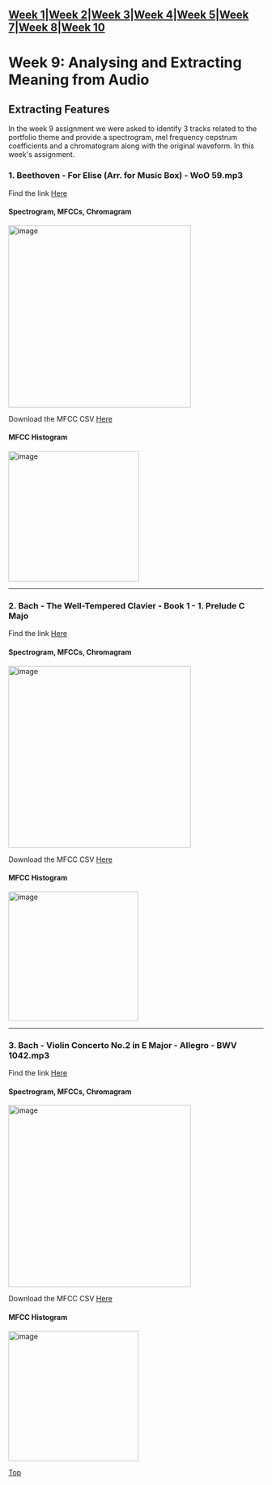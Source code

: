 [Week 1](Week1.md)|[Week 2](Week2.md)|[Week 3](Week3.md)|[Week 4](Week4.md)|[Week 5](Week5.md)|[Week 7](Week7.md)|[Week 8](Week8.md)|[Week 10](Week10.md)
---
# Week 9: Analysing and Extracting Meaning from Audio
## Extracting Features
In the week 9 assignment we were asked to identify 3 tracks related to the portfolio theme and provide a spectrogram, mel frequency cepstrum coefficients and a chromatogram along with the original waveform. In this week's assignment.

### 1. Beethoven - For Elise (Arr. for Music Box) - WoO 59.mp3 
Find the link [Here](https://freemusicarchive.org/music/gregor-quendel/classical-music-box/beethoven-for-elise-arr-for-music-box-woo-59mp3/)
#### Spectrogram, MFCCs, Chromagram

<img width="360" alt="image" src="https://github.com/Kerui0101/MCA-2023/assets/145458151/db339084-392f-49d8-a55c-44a5cd3877af">

Download the MFCC CSV [Here](data/Week9MFCC.csv)

#### MFCC Histogram
<img width="258" alt="image" src="https://github.com/Kerui0101/MCA-2023/assets/145458151/5a0a23f0-5e8b-4078-b7f9-a97789aaa74c">

---


### 2. Bach - The Well-Tempered Clavier - Book 1 - 1. Prelude C Majo
Find the link [Here](https://freemusicarchive.org/music/gregor-quendel/classical-music-box/bach-the-well-tempered-clavier-book-1-1-prelude-c-major-bwv-846-arr-for-music-boxmp3/)
#### Spectrogram, MFCCs, Chromagram

<img width="360" alt="image" src="https://github.com/Kerui0101/MCA-2023/assets/145458151/2c6ac301-b63a-4368-92a9-7a90f319413d">

Download the MFCC CSV [Here](Week92MFCC.csv)

#### MFCC Histogram

<img width="256" alt="image" src="https://github.com/Kerui0101/MCA-2023/assets/145458151/cf4e510d-f90f-4915-8981-6bad460459d8">

---

### 3. Bach - Violin Concerto No.2 in E Major - Allegro - BWV 1042.mp3
Find the link [Here](https://freemusicarchive.org/music/gregor-quendel/classical-music-collection/bach-violin-concerto-no2-in-e-major-allegro-bwv-1042mp3/)
#### Spectrogram, MFCCs, Chromagram

<img width="360" alt="image" src="https://github.com/Kerui0101/MCA-2023/assets/145458151/2c4a15ba-0cf0-4ee2-8636-a28620eb9703">

Download the MFCC CSV [Here](Week93Chroma.csv)

#### MFCC Histogram

<img width="257" alt="image" src="https://github.com/Kerui0101/MCA-2023/assets/145458151/aca44658-191c-4c8c-adbe-aaf063cbbd6a">

<a href="#top" id="myBtn" title="Go to top">Top</a>
